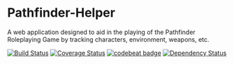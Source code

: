 # Pathfinder-Helper
A web application designed to aid in the playing of the Pathfinder Roleplaying Game by tracking characters, environment, weapons, etc.

[![Build Status](https://travis-ci.org/vitamort/Pathfinder-Helper.svg?branch=master)](https://travis-ci.org/vitamort/Pathfinder-Helper)
[![Coverage Status](https://coveralls.io/repos/github/vitamort/Pathfinder-Helper/badge.svg?branch=master)](https://coveralls.io/github/vitamort/Pathfinder-Helper?branch=master)
[![codebeat badge](https://codebeat.co/badges/051e0d6e-c80b-4989-922e-5b01bfc0b90c)](https://codebeat.co/projects/github-com-vitamort-pathfinder-helper-master)
[![Dependency Status](https://www.versioneye.com/user/projects/5a451bf80fb24f0045b0db67/badge.svg?style=flat-square)](https://www.versioneye.com/user/projects/5a451bf80fb24f0045b0db67)

